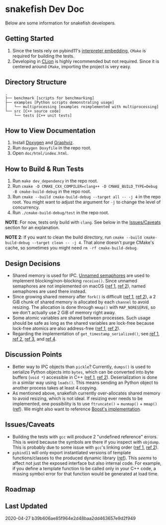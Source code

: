 # snakefish Dev Doc

Below are some information for snakefish developers.

## Getting Started
1. Since the tests rely on pybind11's [interpreter embedding](https://pybind11.readthedocs.io/en/master/advanced/embedding.html), `CMake` is required for building the tests.
2. Developing in [CLion](https://www.jetbrains.com/clion/) is highly recommended but not required. Since it is centered around `CMake`, importing the project is very easy.

## Directory Structure
```
.
├── benchmark [scripts for benchmarking]
├── examples [Python scripts demonstrating usage]
│   └── multiprocessing [examples reimplemented with multiprocessing]
└── src [C++ source code]
    └── tests [C++ unit tests]
```

## How to View Documentation
1. Install [Doxygen](http://doxygen.nl/) and [Graphviz](https://graphviz.org/).
2. Run `doxygen Doxyfile` in the repo root.
3. Open `doc/html/index.html`.

## How to Build & Run Tests
1. Run `make dev_dependency` in the repo root.
2. Run `cmake -D CMAKE_CXX_COMPILER=clang++ -D CMAKE_BUILD_TYPE=Debug -B cmake-build-debug` in the repo root.
3. Run `cmake --build cmake-build-debug --target all -- -j 4` in the repo root. You might want to adjust the argument for `-j` to change the level of concurrency.
4. Run `./cmake-build-debug/test` in the repo root.

**NOTE**: For now, tests only build with `clang`. See below in the [Issues/Caveats](#issuescaveats) section for an explanation.

**NOTE 2**: If you want to clean the build directory, run `cmake --build cmake-build-debug --target clean -- -j 4`. That alone doesn't purge CMake's cache, so sometimes you might need `rm -rf cmake-build-debug`.

## Design Decisions
- Shared memory is used for IPC. [Unnamed semaphores](http://man7.org/linux/man-pages/man7/sem_overview.7.html) are used to implement blocking/non-blocking `receive()`. Since unnamed semaphores are not implemented on macOS ([ref 1](https://stackoverflow.com/q/27736618), [ref 2](https://stackoverflow.com/q/1413785)), named semaphores are used there instead.
- Since growing shared memory after `fork()` is difficult ([ref 1](https://stackoverflow.com/q/16423789), [ref 2](https://stackoverflow.com/q/49266193)), a 2 GiB chunk of shared memory is allocated by each `channel` to avoid resizing. The allocation is done through `mmap()` with `MAP_NORESERVE`, so we don't actually use 2 GiB of memory right away.
- Some atomic variables are shared between processes. Such usage should be safe as long as the shared variables are lock-free because lock-free atomics are also address-free ([ref 1](https://stackoverflow.com/a/51463590), [ref 2](https://stackoverflow.com/a/19937333)).
- Regarding the implementation of `get_timestamp_serialized()`, see [ref 1](https://www.felixcloutier.com/x86/rdtsc), [ref 2](https://stackoverflow.com/a/13772771), [ref 3](https://stackoverflow.com/a/12634857), and [ref 4](https://stackoverflow.com/a/28307254).

## Discussion Points
- Better way to IPC objects than `pickle`? Currently, `dumps()` is used to serialize Python objects into `bytes`, which can be converted into byte buffers (`void *`) accessible in C++ ([ref 1](https://docs.python.org/3.8/c-api/memoryview.html), [ref 2](https://docs.python.org/3.8/c-api/buffer.html#buffer-structure)). Deserialization is done in a similar way using `loads()`. This means sending an Python object to another process takes at least 4 copying.
- As mentioned above, snakefish currently over-allocates shared memory to avoid resizing, which is not ideal. If resizing ever needs to be implemented, one possibility is to use `ftruncate()` + `munmap()` + `mmap()` ([ref](https://stackoverflow.com/q/49266193)). We might also want to reference [Boost's implementation](https://github.com/boostorg/interprocess/tree/develop/include/boost/interprocess).

## Issues/Caveats
- Building the tests with `gcc` will produce 2 "undefined reference" errors. This is weird because the symbols are there if you inspect with `objdump`. This is probably due to some issue with `gcc`'s linking order ([ref 1](https://stackoverflow.com/q/16574113), [ref 2](https://stackoverflow.com/q/31286905)).
- `pybind11` will only export instantiated versions of template functions/classes to the produced dynamic library ([ref](https://github.com/pybind/pybind11/issues/199)). This *seems* to affect not just the exposed interface but also internal code. For example, if you define a template function to be called only in your C++ code, a missing symbol error for that function would be generated at load time.

## Roadmap

## Last Updated
2020-04-27 b39b606ae85f964e2d48baa2dd463657e9d2f949
